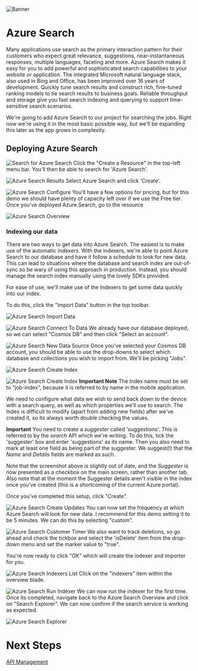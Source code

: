 ![Banner](Assets/Banner.png)

# Azure Search
Many applications use search as the primary interaction pattern for their customers who expect great relevance, suggestions, near-instantaneous responses, multiple languages, faceting and more. Azure Search makes it easy for you to add powerful and sophisticated search capabilities to your website or application. The integrated Microsoft natural language stack, also used in Bing and Office, has been improved over 16 years of development. Quickly tune search results and construct rich, fine-tuned ranking models to tie search results to business goals. Reliable throughput and storage give you fast search indexing and querying to support time-sensitive search scenarios.

We're going to add Azure Search to our project for searching the jobs. Right now we're using it in the most basic possible way, but we'll be expanding this later as the app grows in complexity. 

## Deploying Azure Search 

![Search for Azure Search](Assets/SearchForSearch.png)
Click the "Create a Resource" in the top-left menu bar. You'll then be able to search for 'Azure Search'. 

![Azure Search Results](Assets/SearchResults.png)
Select Azure Search and click 'Create'. 


![Azure Search Configure](Assets/ConfigureSearchService.png)
You'll have a few options for pricing, but for this demo we should have plenty of capacity left over if we use the Free tier. Once you've deployed Azure Search, go to the resource 

![Azure Search Overview](Assets/SearchOverview.png)

### Indexing our data
There are two ways to get data into Azure Search. The easiest is to make use of the automatic indexers. With the indexers, we're able to point Azure Search to our database and have it follow a schedule to look for new data. This can lead to situations where the database and search index are out-of-sync so be wary of using this approach in production. Instead, you should manage the search index manually using the lovely SDKs provided. 

For ease of use, we'll make use of the Indexers to get some data quickly into our index. 

To do this, click the "Import Data" button in the top toolbar. 

![Azure Search Import Data](Assets/ImportData.png)

![Azure Search Connect To Data](Assets/ConnectToDataDefault.png)
We already have our database deployed, so we can select "Cosmos DB" and then click "Select an account". 

![Azure Search New Data Source](Assets/NewDataSourceFilledIn.png)
Once you've selected your Cosmos DB account, you should be able to use the drop-downs to select which database and collections you wish to import from. We'll be picking "Jobs". 

![Azure Search Create Index](Assets/CreatingJobsIndex.png)

![Azure Search Create Index](Assets/CreateJobIndexBasic.png)
**Important Note**
The Index name must be set to "job-index", because it is referred to by name in the mobile application.

We need to configure what data we wish to send back down to the device with a search query, as well as which properties we'll use to search. The Index is difficult to modify (apart from adding new fields) after we've created it, so its always worth double checking the values.

**Important**
You need to create a _suggester_ called 'suggestions'. This is referred to by the _search_ API which we're writing. To do this, tick the 'suggester' box and enter 'suggestions' as its name. Then you also need to mark at least one field as being part of the suggester. We suggest(!) that the _Name_ and _Details_ fields are marked as such.

Note that the screenshot above is slightly out of date, and the _Suggester_ is now presented as a checkbox on the main screen, rather than another tab. Also note that at the moment the Suggester details aren't visible in the index once you've created (this is a shortcoming of the current Azure portal).

Once you've completed this setup, click "Create". 

![Azure Search Create Updates](Assets/IndexerSchedule.png)
You can now set the frequency at which Azure Search will look for new data. I recommend for this demo setting it to be 5 minutes. We can do this by selecting "custom". 

![Azure Search Customer Timer](Assets/CustomTimer.png)
We also want to track deletions, so go ahead and check the tickbox and select the 'isDelete' item from the drop-down menu and set the marker value to "true". 

You're now ready to click "OK" which will create the indexer and importer for you. 

![Azure Search Indexers List](Assets/Indexers.png)
Click on the "indexers" item within the overview blade. 

![Azure Search Run Indexer](Assets/RunIndex.png)
We can now run the indexer for the first time. Once its completed, navigate back to the Azure Search Overview and click on "Search Explorer". We can now confirm if the search service is working as expected. 

![Azure Search Explorer](Assets/SearchExplorer.png)

# Next Steps 
[API Management](../07%20API%20Management)



